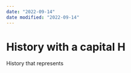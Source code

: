 ```yaml
---
date: "2022-09-14"
date modified: "2022-09-14"
---
```


# History with a capital H
History that represents
